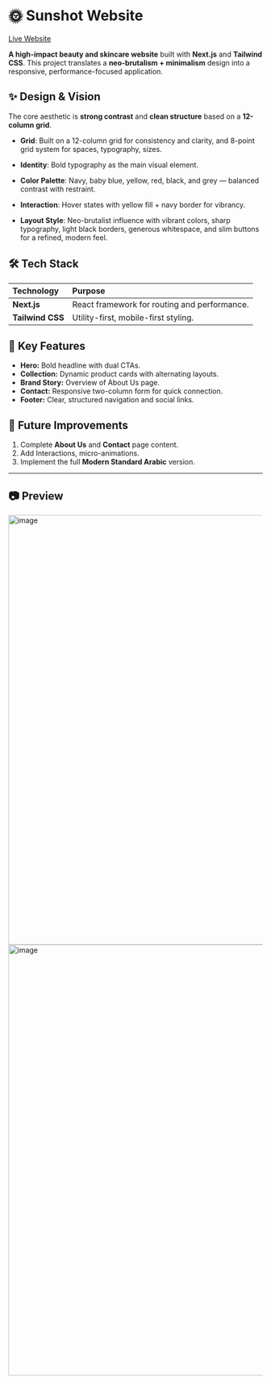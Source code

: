 # 🌞 Sunshot Website

[Live Website](website-cosmetics-sandy.vercel.app)

**A high-impact beauty and skincare website** built with **Next.js** and **Tailwind CSS**. This project translates a **neo-brutalism + minimalism** design into a responsive, performance-focused application.

## ✨ Design & Vision

The core aesthetic is **strong contrast** and **clean structure** based on a **12-column grid**.

* **Grid**: Built on a 12-column grid for consistency and clarity, and 8-point grid system for spaces, typography, sizes.

* **Identity**: Bold typography as the main visual element.

* **Color Palette**: Navy, baby blue, yellow, red, black, and grey — balanced contrast with restraint.

* **Interaction**: Hover states with yellow fill + navy border for vibrancy.

* **Layout Style**: Neo-brutalist influence with vibrant colors, sharp typography, light black borders, generous whitespace, and slim buttons for a refined, modern feel.

## 🛠️ Tech Stack

| Technology | Purpose |
| :--- | :--- |
| **Next.js** | React framework for routing and performance. |
| **Tailwind CSS** | Utility-first, mobile-first styling. |

## 🧩 Key Features

* **Hero:** Bold headline with dual CTAs.
* **Collection:** Dynamic product cards with alternating layouts.
* **Brand Story:** Overview of About Us page.
* **Contact:** Responsive two-column form for quick connection.
* **Footer:** Clear, structured navigation and social links.

## 🔮 Future Improvements

1.  Complete **About Us** and **Contact** page content.
2.  Add Interactions, micro-animations.
3.  Implement the full **Modern Standard Arabic** version.

---

## 📷 Preview
<img width="1462" height="851" alt="image" src="https://github.com/user-attachments/assets/00bdee55-aeba-4694-89d9-7e44e742068f" />
<img width="1462" height="853" alt="image" src="https://github.com/user-attachments/assets/42e6e743-520a-4a48-9f55-41aaf592d519" />


